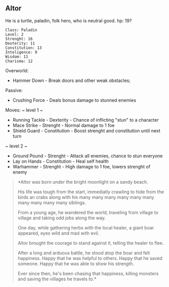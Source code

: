 ## Altor 

He is a turtle, paladin, folk hero, who is neutral good.
hp: 19?

	Class: Paladin
	Level: 2
	Strenght: 16
	Dexterity: 11
	Constitution: 13
	Inteligence: 9
	Wisdom: 11
	Charisma: 12

Overworld:
* Hammer Down     - Break doors and other weak obstacles;

Passive:
* Crushing Force     - Deals bonus damage to stunned enemies

Moves:
~ level 1 ~
* Running Tackle     - Dexterity         - Chance of inflicting "stun" to a character
* Mace Strike           - Strenght           - Normal damage to 1 foe
* Shield Guard         - Constitution     - Boost strenght and constitution until next turn

~ level 2 ~
* Ground Pound     - Strenght          - Attack all enemies, chance to stun everyone
* Lay on Hands       - Constitution    - Heal self health
* Warhammer         - Strenght           - High damage to 1 foe, lowers strenght of enemy 


>*Altor was born under the bright moonlight on a sandy beach.
>
>His life was tough from the start, immediatly crawling to hide from the birds an crabs along with his many many many many many many many many many many siblings.
>
>From a young age, he wandered the world, traveling from village to village and taking odd jobs along the way.
>
>One day, while gathering herbs with the local healer, a giant boar appeared, eyes wild and mad with evil.
>
>Altor brought the courage to stand against it, telling the healer to flee.
>
>After a long and arduous battle, he stood atop the boar and felt happiness. Happy that he was helpful to others. Happy that he saved someone. Happy that he was able to show his strength.
>
>Ever since then, he's been chasing that happiness, killing monsters and saving the villages he travels to.*